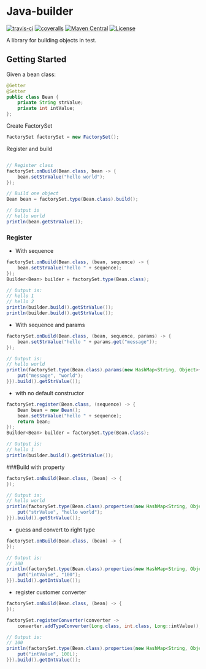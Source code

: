 # Java-builder
[![travis-ci](https://travis-ci.org/leeonky/java-builder.svg?branch=master)](https://travis-ci.org/leeonky/java-builder)
[![coveralls](https://img.shields.io/coveralls/github/leeonky/java-builder/master.svg)](https://coveralls.io/github/leeonky/java-builder)
[![Maven Central](https://maven-badges.herokuapp.com/maven-central/com.github.leeonky/java-builder/badge.svg)](https://maven-badges.herokuapp.com/maven-central/com.github.leeonky/java-builder)
[![License](https://img.shields.io/badge/License-Apache%202.0-blue.svg)](https://opensource.org/licenses/Apache-2.0)

A library for building objects in test.

## Getting Started

Given a bean class:

```java
@Getter
@Setter
public class Bean {
    private String strValue;
    private int intValue;
};
```

Create FactorySet

```java
FactorySet factorySet = new FactorySet();
```

Register and build

```java

// Register class
factorySet.onBuild(Bean.class, bean -> {
    bean.setStrValue("hello world");
});

// Build one object
Bean bean = factorySet.type(Bean.class).build();

// Output is
// hello world
println(bean.getStrValue());
```

### Register

- With sequence

```java
factorySet.onBuild(Bean.class, (bean, sequence) -> {
    bean.setStrValue("hello " + sequence);
});
Builder<Bean> builder = factorySet.type(Bean.class);

// Output is:
// hello 1
// hello 2
println(builder.build().getStrValue());
println(builder.build().getStrValue());
```

- With sequence and params

```java
factorySet.onBuild(Bean.class, (bean, sequence, params) -> {
    bean.setStrValue("hello " + params.get("message"));
});

// Output is:
// hello world
println(factorySet.type(Bean.class).params(new HashMap<String, Object>{{
    put("message", "world");
}}).build().getStrValue());
```

- with no default constructor
```java
factorySet.register(Bean.class, (sequence) -> {
    Bean bean = new Bean();
    bean.setStrValue("hello " + sequence);
    return bean;
});
Builder<Bean> builder = factorySet.type(Bean.class);

// Output is:
// hello 1
println(builder.build().getStrValue());
```

###Build with property

```java
factorySet.onBuild(Bean.class, (bean) -> {
});

// Output is:
// hello world
println(factorySet.type(Bean.class).properties(new HashMap<String, Object>{{
    put("strValue", "hello world");
}}).build().getStrValue());
```

- guess and convert to right type

```java
factorySet.onBuild(Bean.class, (bean) -> {
});

// Output is:
// 100
println(factorySet.type(Bean.class).properties(new HashMap<String, Object>{{
    put("intValue", "100");
}}).build().getIntValue());
```
- register customer converter

```java
factorySet.onBuild(Bean.class, (bean) -> {
});

factorySet.registerConverter(converter ->
    converter.addTypeConverter(Long.class, int.class, Long::intValue));

// Output is:
// 100
println(factorySet.type(Bean.class).properties(new HashMap<String, Object>{{
    put("intValue", 100L);
}}).build().getIntValue());
```
